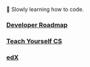 
:tropical_drink: Slowly learning how to code.
### [Developer Roadmap](roadmap.sh)
### [Teach Yourself CS](https://teachyourselfcs.com/)
### [edX](https://home.edx.org/)

